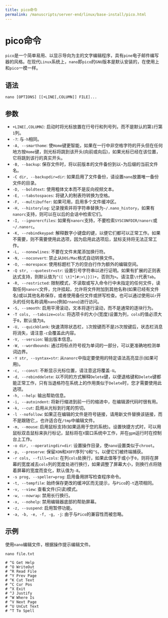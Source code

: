 ```yaml
---
title: pico命令
permalink: /manuscripts/server-end/linux/base-install/pico.html
---
```

  

# pico命令

`pico`是一个简单易用、以显示导向为主的文字编辑程序，具有`pine`电子邮件编写器的风格。在现代`Linux`系统上，`nano`即`pico`的`GNU`版本是默认安装的，在使用上和`pico`一模一样。

## 语法

```shell
nano [OPTIONS] [[+LINE[,COLUMN]] FILE]...
```

## 参数

- `+LINE[,COLUMN]`: 启动时将光标放置在行号行和列号列，而不是默认的第`1`行第`1`列。
- `-?`: 与`-h`相同。
- `-A, --smarthome`: 使`Home`键更智能，如果在一行中非空格字符的开头但在任何地方按`Home`键，则光标将跳到该开头(向前或向后)，如果光标已经在该位置，它将跳到该行的真实开头。
- `-B, --backup`: 保存文件时，将以前版本的文件备份到以`~`为后缀的当前文件名。
- `-C dir, --backupdir=dir`: 如果启用了文件备份，请设置`nano`放置唯一备份文件的目录。
- `-D, --boldtext`: 使用粗体文本而不是反向视频文本。
- `-E, --tabstospaces`: 将键入的制表符转换为空格。
- `-F, --multibuffer`: 如果可用，启用多个文件缓冲区。
- `-H, --historylog`: 记录搜索并将字符串替换为`~/.nano_history`，如果有`nanorc`支持，则可以在以后的会话中检索它们。
- `-I, --ignorercfiles`: 如果有`nanorc`支持，不要检索`SYSCONFDIR/nanorc`或`~/.nanorc`。
- `-K, --rebindkeypad`: 解释数字小键盘的键，以便它们都可以正常工作。如果不需要，则不需要使用此选项，因为启用此选项后，鼠标支持将无法正常工作。
- `-L, --nonewlines`: 不要在文件末尾添加换行符。
- `-N, --noconvert`: 禁止从`DOS/Mac`格式自动转换文件。
- `-O, --morespace`: 使用标题栏下方的空白行作为额外的编辑空间。
- `-Q str, --quotestr=str`: 设置引号字符串以进行证明。如果有扩展的正则表达式支持，则默认值为`^([ \t]*[#:>\|}])+`，否则为`>`。请注意`\t`代表`Tab`。
- `-R, --restricted`: 限制模式，不读取或写入命令行中未指定的任何文件，读取任何`nanorc`文件，允许挂起，允许将文件附加到其他名称(如果已经有文件名)或以其他名称保存，或者使用备份文件或拼写检查。也可以通过使用以`r`开头的任何名称调用`nano`(例如`rnano`)进行访问。
- `-S, --smooth`: 启用平滑滚动，文本将逐行滚动，而不是通常的逐块行为。
- `-T cols, --tabsize=cols`: 将选项卡的大小(宽度)设置为列，`cols`的值必须大于`0`，默认值为`8`。
- `-U, --quickblank`: 快速清除状态栏，`1`次按键而不是`25`次按键后，状态栏消息将消失，请注意`-c`会覆盖此内容。
- `-V, --version`: 输出版本信息。
- `-W, --wordbounds`: 通过将标点符号视为单词的一部分，可以更准确地检测单词边界。
- `-Y str, --syntax=str`: 从`nanorc`中指定要使用的特定语法高亮显示(如果可用)。
- `-c, --const`: 不断显示光标位置，请注意这将覆盖`-U`。
- `-d, --rebinddelete`: 以不同的方式解释`Delete`键，以便退格键和`Delete`键都能正常工作，只有当退格符在系统上的作用类似于`Delete`时，您才需要使用此选项。
- `-h, --help`: 输出帮助信息。
- `-i, --autoindent`: 将新行缩进到前一行的缩进中，在编辑源代码时很有用。
- `-k, --cut`: 启用从光标到行尾的剪切。
- `-l --nofollow`: 如果正在编辑的文件是符号链接，请用新文件替换该链接，而不是跟随它,，也许适合在`/tmp`中编辑文件。
- `-m, --mouse`: 启用鼠标支持(如果适用于您的系统)。设置快捷方式时，可以用鼠标双击鼠标来执行标记，鼠标将在`X`窗口系统中工作，并在`gpm`运行时在控制台上工作。
- `-o dir, --operatingdir=dir`: 设置操作目录，使`nano`设置类似于`chroot`。
- `-p, --preserve`: 保留`XON`和`XOFF`序列`^Q`和`^S`，以便它们被终端捕获。
- `-r cols, --fill=cols`: 在列`cols`处换行，如果此值等于或小于`0`，则将在屏幕的宽度减去`cols`列的宽度处进行换行，如果调整了屏幕大小，则换行点将随着屏幕的宽度而变化，默认值为`-8`。
- `-s prog, --speller=prog`: 启用备用拼写检查程序命令。
- `-t, --tempfile`: 始终保存更改的缓冲区而无提示，与`Pico`的`-t`选项相同。
- `-v, --view`: 查看文件(只读)模式。
- `-w, --nowrap`: 禁用长行换行。
- `-x, --nohelp`: 禁用编辑器底部的帮助屏幕。
- `-z, --suspend`: 启用暂停功能。
- `-a, -b, -e, -f, -g, -j`: 由于与`Pico`的兼容性而被忽略。

## 示例

使用`nano`编辑文件，根据操作提示编辑文件。

```shell
nano file.txt

# ^G Get Help
# ^O WriteOut
# ^R Read File
# ^Y Prev Page
# ^K Cut Text
# ^C Cur Pos
# ^X Exit
# ^J Justify
# ^W Where Is
# ^V Next Page
# ^U UnCut Text
# ^T To Spell
```
